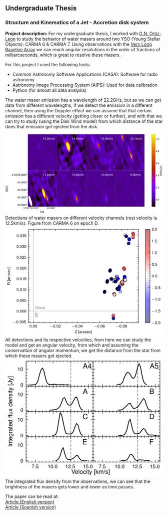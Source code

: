 ## Undergraduate Thesis
### Structure and Kinematics of a Jet -  Accretion disk system
**Project description:** For my undergraduate thesis, I worked with <a href="https://scholar.google.com/citations?user=0m8ORQ0AAAAJ&hl=es&oi=ao">G.N. Ortiz-Leon</a> to study the behavior of water masers around two YSO (Young Stellar Objects): CARMA 6 & CARMA 7. Using observations with the <a href="https://public.nrao.edu/telescopes/vlba/">Very Long Baseline Array</a> we can reach angular resolutions in the order of fractions of milliarcseconds, which is great to resolve these masers.

For this project I used the following tools:
 - Common Astronomy Software Applications (CASA): Software for radio astronomy
 - Astronomy Image Processing System (AIPS): Used for data calibration
 - Python (for almost all data analysis)

The water maser emission has a wavelength of 22.2GHz, but as we can get data from different wavelengths, if we detect the emission in a different channel, then using the Doppler effect we can assume that that certain emission has a different velocity (getting closer or further), and with that we can try to study (using the Disk Wind model) from which distance of the star does that emission got ejected from the disk. 

<img src="images/matrix.png?raw=true"/>
Detections of water masers on different velocity channels (rest velocity is 12.5km/s). Figure from CARMA 6 on epoch D.

<img src="images/mapCARMA6.png?raw=true"/>
All detections and its respective velocities, from here we can study the model and get an angular velocity, from which and assuming the conservation of angular momentum, we get the distance from the star from which these masers got ejected.

<img src="images/spectra.png?raw=true"/>
The integrated flux density from the observations, we can see that the brightness of the masers gets lower and lower as time passes.

The paper can be read at:
<br>
[Article (English version)](/pdf/thesis_EN.pdf)
<br>
[Article (Spanish version)](/pdf/thesis_ES.pdf)
